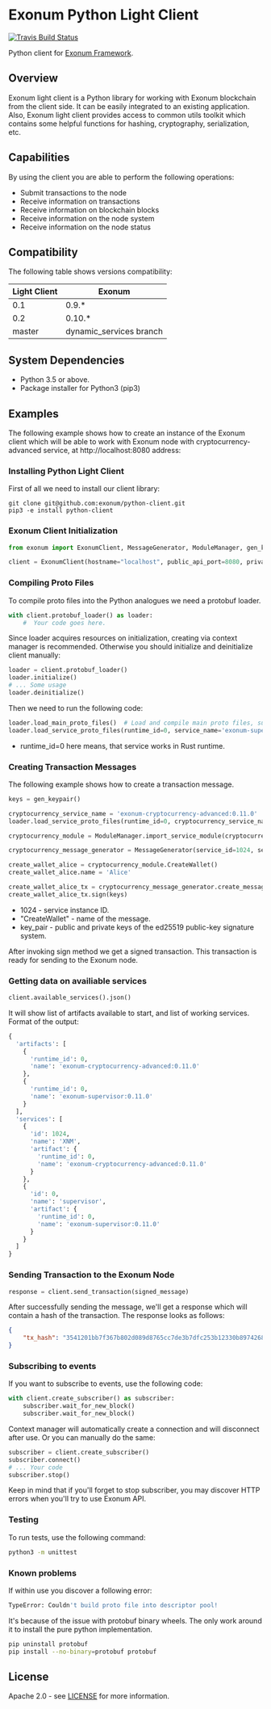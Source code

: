 # Exonum Python Light Client

[![Travis Build Status](https://travis-ci.com/exonum/python-client.svg?token=DyxSqsiCaQvPg4SYLXqu&branch=master)](https://travis-ci.com/exonum/python-client)

Python client for [Exonum Framework][exonum].

## Overview

Exonum light client is a Python library for working with Exonum blockchain 
from the client side. It can be easily integrated to an existing 
application. Also, Exonum light client provides access to common utils 
toolkit which contains some helpful functions for hashing, cryptography,
serialization, etc.

## Capabilities
By using the client you are able to perform the following operations:

- Submit transactions to the node
- Receive information on transactions
- Receive information on blockchain blocks
- Receive information on the node system
- Receive information on the node status 

## Compatibility
The following table shows versions compatibility:  

| Light Client | Exonum                  |
|--------------|-------------------------|
| 0.1          | 0.9.*                   |
| 0.2          | 0.10.*                  |
| master       | dynamic_services branch |

## System Dependencies

- Python 3.5 or above.
- Package installer for Python3 (pip3) 

## Examples

The following example shows how to create an instance of the Exonum client
which will be able to work with Exonum node with
cryptocurrency-advanced service, at http://localhost:8080
address:

### Installing Python Light Client

First of all we need to install our client library:

```shell
git clone git@github.com:exonum/python-client.git
pip3 -e install python-client
```

### Exonum Client Initialization
```python
from exonum import ExonumClient, MessageGenerator, ModuleManager, gen_keypair

client = ExonumClient(hostname="localhost", public_api_port=8080, private_api_port=8081, ssl=False)
```

### Compiling Proto Files

To compile proto files into the Python analogues we need a protobuf loader.

```python
with client.protobuf_loader() as loader:
    #  Your code goes here.
```

Since loader acquires resources on initialization, creating via context manager is recommended.
Otherwise you should initialize and deinitialize client manually:

```python
loader = client.protobuf_loader()
loader.initialize()
# ... Some usage
loader.deinitialize()
```


Then we need to run the following code:

```python
loader.load_main_proto_files()  # Load and compile main proto files, such as `runtime.proto`, `consensus.proto`, etc.
loader.load_service_proto_files(runtime_id=0, service_name='exonum-supervisor:0.11.0')  # Same for specific service.
```

- runtime_id=0 here means, that service works in Rust runtime.

### Creating Transaction Messages
The following example shows how to create a transaction message.

```python
keys = gen_keypair()

cryptocurrency_service_name = 'exonum-cryptocurrency-advanced:0.11.0'
loader.load_service_proto_files(runtime_id=0, cryptocurrency_service_name)

cryptocurrency_module = ModuleManager.import_service_module(cryptocurrency_service_name, 'service')

cryptocurrency_message_generator = MessageGenerator(service_id=1024, service_name=cryptocurrency_service_name)

create_wallet_alice = cryptocurrency_module.CreateWallet()
create_wallet_alice.name = 'Alice'

create_wallet_alice_tx = cryptocurrency_message_generator.create_message('CreateWallet', create_wallet_alice)
create_wallet_alice_tx.sign(keys)
```

- 1024 - service instance ID.
- "CreateWallet" - name of the message.
- key_pair - public and private keys of the ed25519 public-key signature 
system.

After invoking sign method we get a signed transaction. 
This transaction is ready for sending to the Exonum node.

### Getting data on availiable services

```python
client.available_services().json()
```

It will show list of artifacts available to start, and list of working services.
Format of the output:
```python
{
  'artifacts': [
    {
      'runtime_id': 0,
      'name': 'exonum-cryptocurrency-advanced:0.11.0'
    },
    {
      'runtime_id': 0,
      'name': 'exonum-supervisor:0.11.0'
    }
  ],
  'services': [
    {
      'id': 1024,
      'name': 'XNM',
      'artifact': {
        'runtime_id': 0,
        'name': 'exonum-cryptocurrency-advanced:0.11.0'
      }
    },
    {
      'id': 0,
      'name': 'supervisor',
      'artifact': {
        'runtime_id': 0,
        'name': 'exonum-supervisor:0.11.0'
      }
    }
  ]
}
```

### Sending Transaction to the Exonum Node

```python
response = client.send_transaction(signed_message)
```

After successfully sending the message, we'll get a response which will
contain a hash of the transaction. The response looks as follows:

```json
{
    "tx_hash": "3541201bb7f367b802d089d8765cc7de3b7dfc253b12330b8974268572c54c01"
}
```

### Subscribing to events

If you want to subscribe to events, use the following code:

```python
with client.create_subscriber() as subscriber:
    subscriber.wait_for_new_block()
    subscriber.wait_for_new_block()
```

Context manager will automatically create a connection and will disconnect after use.
Or you can manually do the same:

```python
subscriber = client.create_subscriber()
subscriber.connect()
# ... Your code
subscriber.stop()
```

Keep in mind that if you'll forget to stop subscriber, you may discover HTTP errors when you'll try to use Exonum API.

### Testing

To run tests, use the following command:
```sh
python3 -m unittest
```

### Known problems

If within use you discover a following error:
```sh
TypeError: Couldn't build proto file into descriptor pool!
```

It's because of the issue with protobuf binary wheels. The only work around it to install the pure python implementation.

```sh
pip uninstall protobuf
pip install --no-binary=protobuf protobuf
```

## License
Apache 2.0 - see [LICENSE](LICENSE) for more information.

[exonum]: https://github.com/exonum/exonum
[protoc]: https://developers.google.com/protocol-buffers/docs/reference/python-generated
